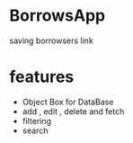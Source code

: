 # BorrowsApp
saving borrowsers link 
# features 
* Object Box for DataBase
* add , edit , delete and fetch 
* filtering 
* search 

